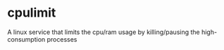 # cpulimit
A linux service that limits the cpu/ram usage by killing/pausing the high-consumption processes
